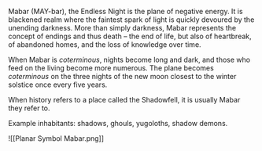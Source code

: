 Mabar (MAY-bar), the Endless Night is the plane of negative energy. It is blackened realm where the faintest spark of light is quickly devoured by the unending darkness. More than simply darkness, Mabar represents the concept of endings and thus death – the end of life, but also of heartbreak, of abandoned homes, and the loss of knowledge over time.

When Mabar is *coterminous*, nights become long and dark, and those who feed on the living become more numerous. The plane becomes *coterminous* on the three nights of the new moon closest to the winter solstice once every five years.

When history refers to a place called the Shadowfell, it is usually Mabar they refer to.

Example inhabitants: shadows, ghouls, yugoloths, shadow demons.

![[Planar Symbol Mabar.png]]